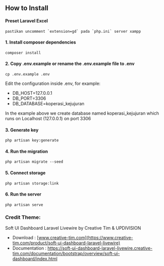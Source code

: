 ## How to Install

#### Preset Laravel Excel
```
pastikan uncomment `extension=gd` pada `php.ini` server xampp
```

#### 1. Install composer dependencies
```
composer install
```

#### 2. Copy .env.example or rename the .env.example file to .env
```
cp .env.example .env
```
Edit the configuration inside .env, for example:
- DB_HOST=127.0.0.1
- DB_PORT=3306
- DB_DATABASE=koperasi_kejujuran

In the example above we create database named koperasi_kejujuran which runs on Localhost (127.0.0.1) on port 3306

#### 3. Generate key
```
php artisan key:generate
```

#### 4. Run the migration
```
php artisan migrate --seed
```

#### 5. Connect storage
```
php artisan storage:link
```

#### 6. Run the server
```
php artisan serve
```

### Credit Theme: 
Soft UI Dashboard Laravel Livewire by Creative Tim & UPDIVISION
* Download      : [www.creative-tim.com](https://www.creative-tim.com/product/soft-ui-dashboard-laravel-livewire)
* Documentation : https://soft-ui-dashboard-laravel-livewire.creative-tim.com/documentation/bootstrap/overview/soft-ui-dashboard/index.html
